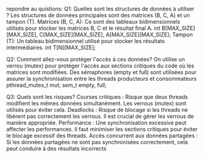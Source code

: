 repondre au quistions: Q1: Quelles sont les structures de données à utiliser ? Les structures de données principales sont des matrices (B, C, A) et un tampon (T). Matrices (B, C, A): Ce sont des tableaux bidimensionnels utilisés pour stocker les matrices B, C et le résultat final A. int B[MAX_SIZE][MAX_SIZE], C[MAX_SIZE][MAX_SIZE], A[MAX_SIZE][MAX_SIZE]; Tampon (T): Un tableau bidimensionnel utilisé pour stocker les résultats intermédiaires. int T[N][MAX_SIZE];


Q2: Comment allez-vous protéger l'accès à ces données? On utilise un verrou (mutex) pour protéger l'accès aux sections critiques du code où les matrices sont modifiées. Des sémaphores (empty et full) sont utilisées pour assurer la synchronisation entre les threads producteurs et consommateurs pthread_mutex_t mut; sem_t empty, full;

Q3: Quels sont les risques? Courses critiques : Risque que deux threads modifient les mêmes données simultanément. Les verrous (mutex) sont utilisés pour éviter cela. Deadlocks : Risque de blocage si les threads ne libèrent pas correctement les verrous. Il est crucial de gérer les verrous de manière appropriée. Performance : Une synchronisation excessive peut affecter les performances. Il faut minimiser les sections critiques pour éviter le blocage excessif des threads. Accès concurrent aux données partagées : Si les données partagées ne sont pas synchronisées correctement, cela peut conduire à des résultats incorrects

